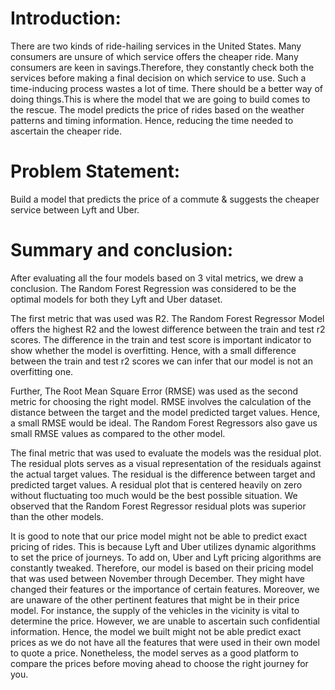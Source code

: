 # Introduction:
There are two kinds of ride-hailing services in the United States. Many consumers are unsure of which service offers the cheaper ride. Many consumers are keen in savings.Therefore, they constantly check both the services before making a final decision on which service to use. Such a time-inducing process wastes a lot of time. There should be a better way of doing things.This is where the model that we are going to build comes to the rescue. The model predicts the price of rides based on the weather patterns and timing information. Hence, reducing the time needed to ascertain the cheaper ride.


# Problem Statement:
Build a model that predicts the price of a commute & suggests the cheaper service between Lyft and Uber.


# Summary and conclusion: 
After evaluating all the four models based on 3 vital metrics, we drew a conclusion. The Random Forest Regression was considered to be the optimal models for both they Lyft and Uber dataset. 

The first metric that was used was R2. The Random Forest Regressor Model offers the highest R2 and the lowest difference between the train and test r2 scores. The difference in the train and test score is important indicator to show whether the model is overfitting. Hence, with a small difference between the train and test r2 scores we can infer that our model is not an overfitting one. 

Further, The Root Mean Square Error (RMSE) was used as the second metric for choosing the right model. RMSE involves the calculation of the distance between the target and the model predicted target values. Hence, a small RMSE would be ideal. The Random Forest Regressors also gave us small RMSE values as compared to the other model. 

The final metric that was used to evaluate the models was the residual plot. The residual plots serves as a visual representation of the residuals against the actual target values. The residual is the difference between target and predicted target values. A residual plot that is centered heavily on zero without fluctuating too much would be the best possible situation. We observed that the Random Forest Regressor residual plots was superior than the other models. 

It is good to note that our price model might not be able to predict exact pricing of rides. This is because Lyft and Uber utilizes dynamic algorithms to set the price of journeys. To add on, Uber and Lyft pricing algorithms are constantly tweaked. Therefore, our model is based on their pricing model that was used between November through December. They might have changed their features or the importance of certain features. Moreover, we are unaware of the other pertinent features that might be in their price model. For instance, the supply of the vehicles in the vicinity is vital to determine the price. However, we are unable to ascertain such confidential information. Hence, the model we built might not be able predict exact prices as we do not have all the features that were used in their own model to quote a price. Nonetheless, the model serves as a good platform to compare the prices before moving ahead to choose the right journey for you. 
